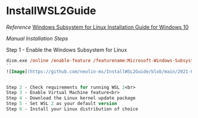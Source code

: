 # InstallWSL2Guide

*Reference*
[Windows Subsystem for Linux Installation Guide for Windows 10](https://docs.microsoft.com/en-us/windows/wsl/install-win10#manual-installation-steps)

*Manual Installation Steps*

Step 1 - Enable the Windows Subsystem for Linux<br>
```postscript
dism.exe /online /enable-feature /featurename:Microsoft-Windows-Subsystem-Linux /all /norestart
``
![Image](https://github.com/neolin-ms/InstallWSL2Guide/blob/main/2021-08-26_163947.png)


Step 2 - Check requirements for running WSL 2<br>
Step 3 - Enable Virtual Machine feature<br>
Step 4 - Download the Linux kernel update package
Step 5 - Set WSL 2 as your default version
Step 6 - Install your Linux distribution of choice

